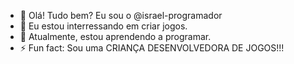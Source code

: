 - 👋 Olá! Tudo bem? Eu sou o @israel-programador
- 👀 Eu estou interressando em criar jogos.
- 🌱 Atualmente, estou aprendendo a programar.
- ⚡ Fun fact: Sou uma CRIANÇA DESENVOLVEDORA DE JOGOS!!!

<!---
israel-programador/israel-programador is a ✨ special ✨ repository because its `README.md` (this file) appears on your GitHub profile.
You can click the Preview link to take a look at your changes.
--->
